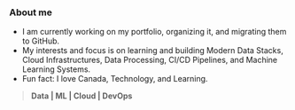 ### About me

- I am currently working on my portfolio, organizing it, and migrating them to GitHub.
- My interests and focus is on learning and building Modern Data Stacks, Cloud Infrastructures, Data Processing, CI/CD Pipelines, and Machine Learning Systems.
- Fun fact: I love Canada, Technology, and Learning.

> **Data | ML | Cloud | DevOps**

<!--
**Mregojos/MRegojos** is a ✨ _special_ ✨ repository because its `README.md` (this file) appears on your GitHub profile.

Here are some ideas to get you started:

- 🔭 I’m currently working on ...
- 🌱 I’m currently learning ...
- 👯 I’m looking to collaborate on ...
- 🤔 I’m looking for help with ...
- 💬 Ask me about ...
- 📫 How to reach me: ...
- 😄 Pronouns: ...
- ⚡ Fun fact: ...
-->
